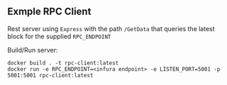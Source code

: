 ## Exmple RPC Client
Rest server using `Express` with the path `/GetData` that queries the latest block for the supplied `RPC_ENDPOINT`

Build/Run server:
```
docker build . -t rpc-client:latest
docker run -e RPC_ENDPOINT=<infura endpoint> -e LISTEN_PORT=5001 -p 5001:5001 rpc-client:latest
```
